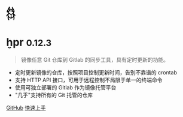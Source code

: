![logo](_media/icon.png)

# ḫpr <small>0.12.3</small>

> 镜像任意 Git 仓库到 Gitlab 的同步工具，具有定时更新的功能。

- 定时更新镜像的仓库，按照项目控制更新时间，告别不靠谱的 crontab
- 支持 HTTP API 接口，可用于远程控制不局限于单一的终端命令
- 使用可独立部署的 Gitlab 作为镜像托管平台
- "几乎"支持所有的 Git 托管的仓库

[GitHub](https://github.com/icyleaf/hpr/)
[快速上手](#hpr)
